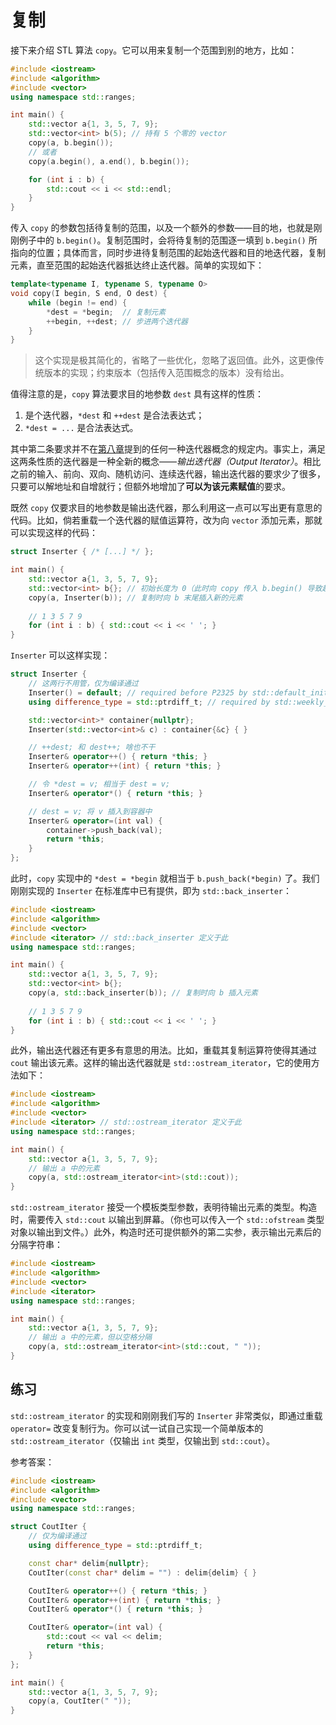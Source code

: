 # 复制

接下来介绍 STL 算法 `copy`。它可以用来复制一个范围到别的地方，比如：

```cpp codemo(show)
#include <iostream>
#include <algorithm>
#include <vector>
using namespace std::ranges;

int main() {
    std::vector a{1, 3, 5, 7, 9};
    std::vector<int> b(5); // 持有 5 个零的 vector
    copy(a, b.begin());
    // 或者
    copy(a.begin(), a.end(), b.begin());

    for (int i : b) {
        std::cout << i << std::endl;
    }
}
```

传入 `copy` 的参数包括待复制的范围，以及一个额外的参数——目的地，也就是刚刚例子中的 `b.begin()`。复制范围时，会将待复制的范围逐一填到 `b.begin()` 所指向的位置；具体而言，同时步进待复制范围的起始迭代器和目的地迭代器，复制元素，直至范围的起始迭代器抵达终止迭代器。简单的实现如下：

```cpp
template<typename I, typename S, typename O>
void copy(I begin, S end, O dest) {
    while (begin != end) {
        *dest = *begin;  // 复制元素
        ++begin, ++dest; // 步进两个迭代器
    }
}
```

> 这个实现是极其简化的，省略了一些优化，忽略了返回值。此外，这更像传统版本的实现；约束版本（包括传入范围概念的版本）没有给出。

值得注意的是，`copy` 算法要求目的地参数 `dest` 具有这样的性质：
1. 是个迭代器，`*dest` 和 `++dest` 是合法表达式；
2. `*dest = ...` 是合法表达式。

其中第二条要求并不在[第八章](/ch08/stl_containers/iterator_concept.md)提到的任何一种迭代器概念的规定内。事实上，满足这两条性质的迭代器是一种全新的概念——*输出迭代器（Output Iterator）*。相比之前的输入、前向、双向、随机访问、连续迭代器，输出迭代器的要求少了很多，只要可以解地址和自增就行；但额外地增加了**可以为该元素赋值**的要求。

既然 `copy` 仅要求目的地参数是输出迭代器，那么利用这一点可以写出更有意思的代码。比如，倘若重载一个迭代器的赋值运算符，改为向 `vector` 添加元素，那就可以实现这样的代码：

```cpp
struct Inserter { /* [...] */ };

int main() {
    std::vector a{1, 3, 5, 7, 9};
    std::vector<int> b{}; // 初始长度为 0（此时向 copy 传入 b.begin() 导致越界）
    copy(a, Inserter(b)); // 复制时向 b 末尾插入新的元素
    
    // 1 3 5 7 9
    for (int i : b) { std::cout << i << ' '; }
}
```

`Inserter` 可以这样实现：

```cpp
struct Inserter {
    // 这两行不用管，仅为编译通过
    Inserter() = default; // required before P2325 by std::default_initializable
    using difference_type = std::ptrdiff_t; // required by std::weekly_incrementable

    std::vector<int>* container{nullptr};
    Inserter(std::vector<int>& c) : container{&c} { }

    // ++dest; 和 dest++; 啥也不干
    Inserter& operator++() { return *this; }
    Inserter& operator++(int) { return *this; }

    // 令 *dest = v; 相当于 dest = v;
    Inserter& operator*() { return *this; }

    // dest = v; 将 v 插入到容器中
    Inserter& operator=(int val) {
        container->push_back(val);
        return *this;
    }
};
```

此时，`copy` 实现中的 `*dest = *begin` 就相当于 `b.push_back(*begin)` 了。我们刚刚实现的 `Inserter` 在标准库中已有提供，即为 `std::back_inserter`：

```cpp codemo(show)
#include <iostream>
#include <algorithm>
#include <vector>
#include <iterator> // std::back_inserter 定义于此
using namespace std::ranges;

int main() {
    std::vector a{1, 3, 5, 7, 9};
    std::vector<int> b{};
    copy(a, std::back_inserter(b)); // 复制时向 b 插入元素
    
    // 1 3 5 7 9
    for (int i : b) { std::cout << i << ' '; }
}
```

此外，输出迭代器还有更多有意思的用法。比如，重载其复制运算符使得其通过 `cout` 输出该元素。这样的输出迭代器就是 `std::ostream_iterator`，它的使用方法如下：

```cpp codemo(show)
#include <iostream>
#include <algorithm>
#include <vector>
#include <iterator> // std::ostream_iterator 定义于此
using namespace std::ranges;

int main() {
    std::vector a{1, 3, 5, 7, 9};
    // 输出 a 中的元素
    copy(a, std::ostream_iterator<int>(std::cout));
}
```

`std::ostream_iterator` 接受一个模板类型参数，表明待输出元素的类型。构造时，需要传入 `std::cout` 以输出到屏幕。（你也可以传入一个 `std::ofstream` 类型对象以输出到文件。）此外，构造时还可提供额外的第二实参，表示输出元素后的分隔字符串：

```cpp codemo(show)
#include <iostream>
#include <algorithm>
#include <vector>
#include <iterator>
using namespace std::ranges;

int main() {
    std::vector a{1, 3, 5, 7, 9};
    // 输出 a 中的元素，但以空格分隔
    copy(a, std::ostream_iterator<int>(std::cout, " "));
}
```

<!-- > 类似地，既然有面向 `std::ostream` 的输出迭代器，自然也有面向 `std::istream` 的输入迭代器。但是，构造这样的输入迭代器相比要复杂一点，我建议使用 `std::views::istream` 函数。它接受一个 `std::istream`（如 `std::cin` 等），并返回一个范围概念。可直接从这个范围复制元素到别的地方：复制时，不断从输入流中取出元素，以空格分隔，直至 EOF。使用 `std::views::istream` 时，还需要传入元素类型作为模板实参。用例如下：
> 注释掉。此函数（CPO）由缺陷报告 P2432 引入，libstdc++ 尚不支持。
>  -->

## 练习

`std::ostream_iterator` 的实现和刚刚我们写的 `Inserter` 非常类似，即通过重载 `operator=` 改变复制行为。你可以试一试自己实现一个简单版本的 `std::ostream_iterator`（仅输出 `int` 类型，仅输出到 `std::cout`）。

参考答案：

```cpp codemo(show)
#include <iostream>
#include <algorithm>
#include <vector>
using namespace std::ranges;

struct CoutIter {
    // 仅为编译通过
    using difference_type = std::ptrdiff_t;

    const char* delim{nullptr};
    CoutIter(const char* delim = "") : delim{delim} { }

    CoutIter& operator++() { return *this; }
    CoutIter& operator++(int) { return *this; }
    CoutIter& operator*() { return *this; }

    CoutIter& operator=(int val) {
        std::cout << val << delim;
        return *this;
    }
};

int main() {
    std::vector a{1, 3, 5, 7, 9};
    copy(a, CoutIter(" "));
}
```
